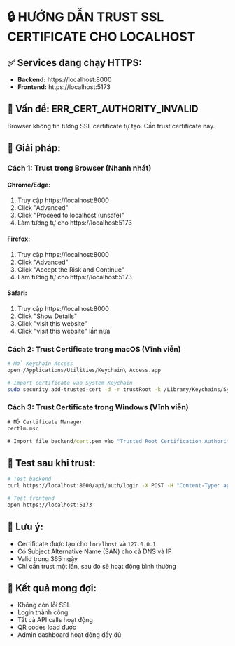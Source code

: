 # 🔒 HƯỚNG DẪN TRUST SSL CERTIFICATE CHO LOCALHOST

## ✅ Services đang chạy HTTPS:
- **Backend:** https://localhost:8000
- **Frontend:** https://localhost:5173

## 🚨 Vấn đề: ERR_CERT_AUTHORITY_INVALID

Browser không tin tưởng SSL certificate tự tạo. Cần trust certificate này.

## 🔧 Giải pháp:

### **Cách 1: Trust trong Browser (Nhanh nhất)**

#### **Chrome/Edge:**
1. Truy cập https://localhost:8000
2. Click "Advanced" 
3. Click "Proceed to localhost (unsafe)"
4. Làm tương tự cho https://localhost:5173

#### **Firefox:**
1. Truy cập https://localhost:8000
2. Click "Advanced"
3. Click "Accept the Risk and Continue"
4. Làm tương tự cho https://localhost:5173

#### **Safari:**
1. Truy cập https://localhost:8000
2. Click "Show Details"
3. Click "visit this website"
4. Click "visit this website" lần nữa

### **Cách 2: Trust Certificate trong macOS (Vĩnh viễn)**

```bash
# Mở Keychain Access
open /Applications/Utilities/Keychain\ Access.app

# Import certificate vào System Keychain
sudo security add-trusted-cert -d -r trustRoot -k /Library/Keychains/System.keychain /Users/maybe/Documents/shopee/backend/cert.pem
```

### **Cách 3: Trust Certificate trong Windows (Vĩnh viễn)**

```cmd
# Mở Certificate Manager
certlm.msc

# Import file backend/cert.pem vào "Trusted Root Certification Authorities"
```

## 🧪 Test sau khi trust:

```bash
# Test backend
curl https://localhost:8000/api/auth/login -X POST -H "Content-Type: application/json" -d '{"username":"admin","password":"admin123"}'

# Test frontend
open https://localhost:5173
```

## 📝 Lưu ý:
- Certificate được tạo cho `localhost` và `127.0.0.1`
- Có Subject Alternative Name (SAN) cho cả DNS và IP
- Valid trong 365 ngày
- Chỉ cần trust một lần, sau đó sẽ hoạt động bình thường

## 🎯 Kết quả mong đợi:
- Không còn lỗi SSL
- Login thành công
- Tất cả API calls hoạt động
- QR codes load được
- Admin dashboard hoạt động đầy đủ
